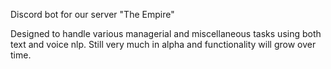 Discord bot for our server "The Empire" 

Designed to handle various managerial and miscellaneous tasks using both text and voice nlp.
Still very much in alpha and functionality will grow over time.
